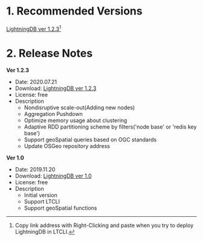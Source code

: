 # 1. Recommended Versions

[LightningDB ver 1.2.3](https://flashbase.s3.ap-northeast-2.amazonaws.com/latest/lightningdb.release.release.flashbase_v1.2.3.45814d.bin)[^1]

# 2. Release Notes


**Ver 1.2.3**

- Date: 2020.07.21
- Download: [LightningDB ver 1.2.3](https://flashbase.s3.ap-northeast-2.amazonaws.com/latest/lightningdb.release.release.flashbase_v1.2.3.45814d.bin)
- License: free
- Description
    - Nondisruptive scale-out(Adding new nodes)
    - Aggregation Pushdown
    - Optimize memory usage about clustering
    - Adaptive RDD partitioning scheme by filters('node base' or 'redis key base')
    - Support geoSpatial queries based on OGC standards
    - Update OSGeo repository address



**Ver 1.0**

- Date: 2019.11.20
- Download: [LightningDB ver 1.0](https://flashbase.s3.ap-northeast-2.amazonaws.com/latest/lightningdb.release.master.5a6a38.bin)
- License: free
- Description
    - Initial version
    - Support LTCLI
    - Support geoSpatial functions


[^1]: Copy link address with Right-Clicking and paste when you  try to deploy LightningDB in LTCLI.
